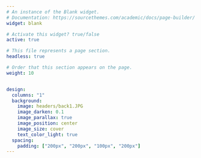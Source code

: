 ```yaml
---
# An instance of the Blank widget.
# Documentation: https://sourcethemes.com/academic/docs/page-builder/
widget: blank

# Activate this widget? true/false
active: true

# This file represents a page section.
headless: true

# Order that this section appears on the page.
weight: 10


design:
  columns: "1"
  background:
    image: headers/back1.JPG
    image_darken: 0.1
    image_parallax: true
    image_position: center
    image_size: cover
    text_color_light: true
  spacing:
    padding: ["200px", "200px", "100px", "200px"]
---
```


